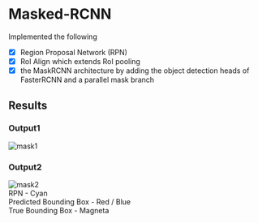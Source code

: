 # Masked-RCNN
Implemented the following <br/>
- [x] Region Proposal Network (RPN)<br/>
- [x] RoI Align which extends RoI pooling<br/>
- [x] the MaskRCNN architecture by adding the object detection heads of FasterRCNN and
a parallel mask branch

## Results
### Output1
![mask1](https://user-images.githubusercontent.com/41950483/71800535-6531da80-307e-11ea-955f-16f6e8a2f0cd.png)<br/>
### Output2
![mask2](https://user-images.githubusercontent.com/41950483/71800694-c22d9080-307e-11ea-86c1-b9cbbf336a22.png)<br/>
RPN - Cyan<br/>
Predicted Bounding Box - Red / Blue<br/>
True Bounding Box - Magneta

